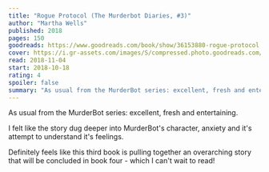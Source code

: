 ```yaml
---
title: "Rogue Protocol (The Murderbot Diaries, #3)"
author: "Martha Wells"
published: 2018
pages: 150
goodreads: https://www.goodreads.com/book/show/36153880-rogue-protocol
cover: https://i.gr-assets.com/images/S/compressed.photo.goodreads.com/books/1506001602l/36153880._SX98_.jpg
read: 2018-11-04
start: 2018-10-18
rating: 4
spoiler: false
summary: "As usual from the MurderBot series: excellent, fresh and entertaining."
---
```


As usual from the MurderBot series: excellent, fresh and entertaining.  
  
I felt like the story dug deeper into MurderBot's character, anxiety and it's attempt to understand it's feelings.  
  
Definitely feels like this third book is pulling together an overarching story that will be concluded in book four - which I can't wait to read!
